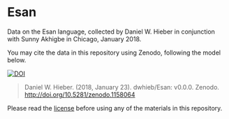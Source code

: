 # Esan
Data on the Esan language, collected by Daniel W. Hieber in conjunction with Sunny Akhigbe in Chicago, January 2018.

You may cite the data in this repository using Zenodo, following the model below.

[![DOI](https://zenodo.org/badge/118660780.svg)][2]

> Daniel W. Hieber. (2018, January 23). dwhieb/Esan: v0.0.0. Zenodo. http://doi.org/10.5281/zenodo.1158064

Please read the [license][1] before using any of the materials in this repository.

[1]: https://github.com/dwhieb/Esan/blob/master/LICENSE.md
[2]: https://zenodo.org/badge/latestdoi/118660780
